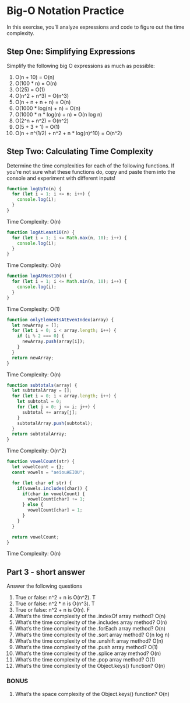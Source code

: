 # ****Big-O Notation Practice****

In this exercise, you’ll analyze expressions and code to figure out the time complexity.

## **Step One: Simplifying Expressions**

Simplify the following big O expressions as much as possible:

1. O(n + 10) = O(n)
2. O(100 * n) = O(n)
3. O(25) = O(1)
4. O(n^2 + n^3) = O(n^3)
5. O(n + n + n + n) = O(n)
6. O(1000 * log(n) + n) = O(n)
7. O(1000 * n * log(n) + n) = O(n log n)
8. O(2^n + n^2) = O(n^2)
9. O(5 + 3 + 1) = O(1)
10. O(n + n^(1/2) + n^2 + n * log(n)^10) = O(n^2)

## **Step Two: Calculating Time Complexity**

Determine the time complexities for each of the following functions. If you’re not sure what these functions do, copy and paste them into the console and experiment with different inputs!

```jsx
function logUpTo(n) {
  for (let i = 1; i <= n; i++) {
    console.log(i);
  }
}
```

Time Complexity: O(n)

```jsx
function logAtLeast10(n) {
  for (let i = 1; i <= Math.max(n, 10); i++) {
    console.log(i);
  }
}
```

Time Complexity: O(n)

```jsx
function logAtMost10(n) {
  for (let i = 1; i <= Math.min(n, 10); i++) {
    console.log(i);
  }
}
```

Time Complexity: O(1)

```jsx
function onlyElementsAtEvenIndex(array) {
  let newArray = [];
  for (let i = 0; i < array.length; i++) {
    if (i % 2 === 0) {
      newArray.push(array[i]);
    }
  }
  return newArray;
}
```

Time Complexity: O(n)

```jsx
function subtotals(array) {
  let subtotalArray = [];
  for (let i = 0; i < array.length; i++) {
    let subtotal = 0;
    for (let j = 0; j <= i; j++) {
      subtotal += array[j];
    }
    subtotalArray.push(subtotal);
  }
  return subtotalArray;
}
```

Time Complexity: O(n^2)

```jsx
function vowelCount(str) {
  let vowelCount = {};
  const vowels = "aeiouAEIOU";

  for (let char of str) {
    if(vowels.includes(char)) {
      if(char in vowelCount) {
        vowelCount[char] += 1;
      } else {
        vowelCount[char] = 1;
      }
    }
  }

  return vowelCount;
}
```

Time Complexity: O(n)

## **Part 3 - short answer**

Answer the following questions

1. True or false: n^2 + n is O(n^2). T
2. True or false: n^2 * n is O(n^3). T
3. True or false: n^2 + n is O(n). F
4. What’s the time complexity of the .indexOf array method? O(n)
5. What’s the time complexity of the .includes array method? O(n)
6. What’s the time complexity of the .forEach array method? O(n)
7. What’s the time complexity of the .sort array method? O(n log n)
8. What’s the time complexity of the .unshift array method? O(n)
9. What’s the time complexity of the .push array method? O(1)
10. What’s the time complexity of the .splice array method? O(n)
11. What’s the time complexity of the .pop array method? O(1)
12. What’s the time complexity of the Object.keys() function? O(n)

### **BONUS**

1. What’s the space complexity of the Object.keys() function? O(n)

